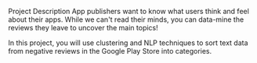 Project Description
App publishers want to know what users think and feel about their apps. While we can't read their minds, you can data-mine the reviews they leave to uncover the main topics!

In this project, you will use clustering and NLP techniques to sort text data from negative reviews in the Google Play Store into categories.

